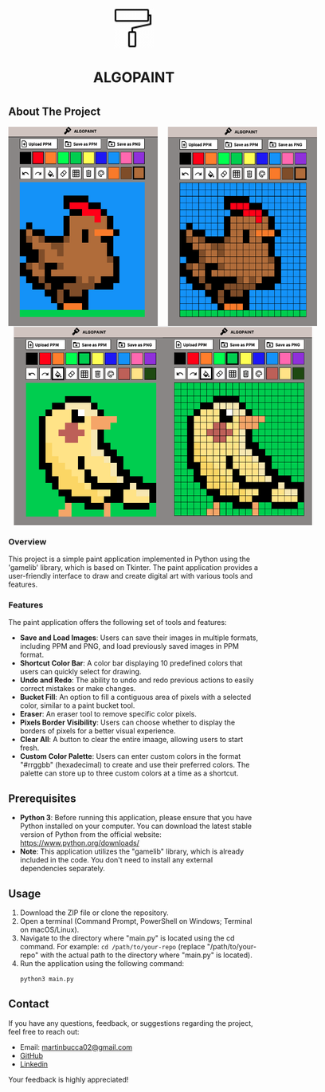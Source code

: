 <div align="center">
  <a href="https://github.com/othneildrew/Best-README-Template">
    <img src="readme_images/logo.gif" alt="Logo" width="80" height="80">
  </a>
  <p align="center">
    <h1> ALGOPAINT <h1 />
  </p>
</div>
      
## About The Project
<div style="display: flex; flex-direction: column;">
  <div style="display: flex; justify-content: space-between;">
    <img src="readme_images/chicken.png" alt="Chicken Image" style="width: 300px; height: 400px; margin-right: 10px;">
    <img src="readme_images/pixeled_chicken.png" alt="Pixeled Chicken Image" style="width: 300px; height: 400px; margin-left: 10px;">
  </div>
  <div style="display: flex; justify-content: space-between;">
    <img src="readme_images/bird.png" alt="Bird Image" style="width: 300px; height: 400px; margin-left: 10px;">
    <img src="readme_images/pixeled_bird.png" alt="Pixeled Bird Image" style="width: 300px; height: 400px; margin-right: 10px;">
  </div>
</div>

### Overview
This project is a simple paint application implemented in Python using the 'gamelib' library, which is based on Tkinter. The paint application provides a user-friendly interface to draw and create digital art with various tools and features.
### Features
The paint application offers the following set of tools and features:

* **Save and Load Images**: Users can save their images in multiple formats, including PPM and PNG, and load previously saved images in PPM format.
* **Shortcut Color Bar**: A color bar displaying 10 predefined colors that users can quickly select for drawing.
* **Undo and Redo**: The ability to undo and redo previous actions to easily correct mistakes or make changes.
* **Bucket Fill**: An option to fill a contiguous area of pixels with a selected color, similar to a paint bucket tool.
* **Eraser**: An eraser tool to remove specific color pixels.
* **Pixels Border Visibility**: Users can choose whether to display the borders of pixels for a better visual experience.
* **Clear All**: A button to clear the entire imaage, allowing users to start fresh.
* **Custom Color Palette**: Users can enter custom colors in the format "#rrggbb" (hexadecimal) to create and use their preferred colors. The palette can store up to three custom colors at a time as a shortcut.
  
## Prerequisites
* **Python 3**: Before running this application, please ensure that you have Python installed on your computer. You can download the latest stable version of Python from the official website: https://www.python.org/downloads/
* **Note**: This application utilizes the "gamelib" library, which is already included in the code. You don't need to install any external dependencies separately.
## Usage
1. Download the ZIP file or clone the repository.
2. Open a terminal (Command Prompt, PowerShell on Windows; Terminal on macOS/Linux).
3. Navigate to the directory where "main.py" is located using the cd command. For example: `cd /path/to/your-repo` (replace "/path/to/your-repo" with the actual path to the directory where "main.py" is located).
4. Run the application using the following command:
   ```sh
   python3 main.py
      ```
## Contact
If you have any questions, feedback, or suggestions regarding the project, feel free to reach out:

* Email: martinbucca02@gmail.com
* [GitHub](https://github.com/martinbucca)
* [Linkedin](https://www.linkedin.com/in/mart%C3%ADn-bucca-70858a216/)
  
Your feedback is highly appreciated!
